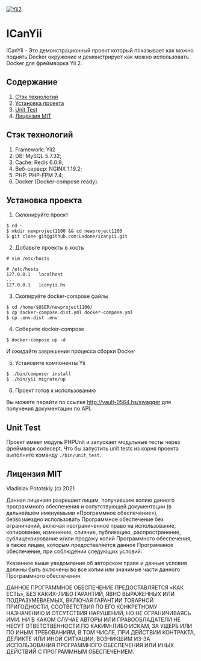 [![Yii2](https://img.shields.io/badge/Powered_by-Yii_Framework-green.svg?style=flat)](https://www.yiiframework.com/)

# ICanYii
ICanYii - Это демонстрационный проект который показывает как можно поднять Docker окружение и 
демонстрирует как можно использовать Docker для фреймворка Yii 2.

## Содержание
1. [Стэк технологий](#стэк-технологий)
2. [Установка проекта](#установка-проекта)
3. [Unit Test](#unit-test)
4. [Лицензия MIT](#лицензия-MIT)

## Стэк технологий
1. Framework: Yii2
2. DB: MySQL 5.7.32;
3. Cache: Redis 6.0.9;
4. Веб-сервер: NGINX 1.19.2;
5. PHP: PHP-FPM 7.4;
6. Docker (Docker-compose ready).

## Установка проекта

1. Склонируйте проект

```
$ cd ~
$ mkdir newproject1100 && cd newproject1100
$ git clone git@github.com:Ladone/icanyii.git
````

2. Добавьте проекты в хосты
````
# vim /etc/hosts

# /etc/hosts
127.0.0.1	localhost
...
127.0.0.1	icanyii.hs
````

3. Скопируйте docker-compose файлы

```
$ cd /home/$USER/newproject1100/
$ cp docker-compose.dist.yml docker-compose.yml
$ cp .env.dist .env
```

4. Соберите docker-compose
```
$ docker-compose up -d
```
И ожидайте заврешения процесса сборки Docker

5. Установите компоненты Yii
```
$ ./bin/composer install
$ ./bin/yii migrate/up
```
6. Проект готов к использованию

Вы можете перейти по ссылке http://vault-0564.hs/swagger для получения документации по API.

## Unit Test
Проект имеет модуль PHPUnit и запускает модульные тесты через фреймворк codecept. Что бы запустить unit tests из
корня проекта выполните команду `./bin/unit_test`.

## Лицензия MIT
Vladislav Pototskiy (c) 2021

Данная лицензия разрешает лицам, получившим копию данного программного обеспечения и сопутствующей документации (в дальнейшем именуемыми «Программное обеспечение»), безвозмездно использовать Программное обеспечение без ограничений, включая неограниченное право на использование, копирование, изменение, слияние, публикацию, распространение, сублицензирование и/или продажу копий Программного обеспечения, а также лицам, которым предоставляется данное Программное обеспечение, при соблюдении следующих условий:

Указанное выше уведомление об авторском праве и данные условия должны быть включены во все копии или значимые части данного Программного обеспечения.

ДАННОЕ ПРОГРАММНОЕ ОБЕСПЕЧЕНИЕ ПРЕДОСТАВЛЯЕТСЯ «КАК ЕСТЬ», БЕЗ КАКИХ-ЛИБО ГАРАНТИЙ, ЯВНО ВЫРАЖЕННЫХ ИЛИ ПОДРАЗУМЕВАЕМЫХ, ВКЛЮЧАЯ ГАРАНТИИ ТОВАРНОЙ ПРИГОДНОСТИ, СООТВЕТСТВИЯ ПО ЕГО КОНКРЕТНОМУ НАЗНАЧЕНИЮ И ОТСУТСТВИЯ НАРУШЕНИЙ, НО НЕ ОГРАНИЧИВАЯСЬ ИМИ. НИ В КАКОМ СЛУЧАЕ АВТОРЫ ИЛИ ПРАВООБЛАДАТЕЛИ НЕ НЕСУТ ОТВЕТСТВЕННОСТИ ПО КАКИМ-ЛИБО ИСКАМ, ЗА УЩЕРБ ИЛИ ПО ИНЫМ ТРЕБОВАНИЯМ, В ТОМ ЧИСЛЕ, ПРИ ДЕЙСТВИИ КОНТРАКТА, ДЕЛИКТЕ ИЛИ ИНОЙ СИТУАЦИИ, ВОЗНИКШИМ ИЗ-ЗА ИСПОЛЬЗОВАНИЯ ПРОГРАММНОГО ОБЕСПЕЧЕНИЯ ИЛИ ИНЫХ ДЕЙСТВИЙ С ПРОГРАММНЫМ ОБЕСПЕЧЕНИЕМ.
